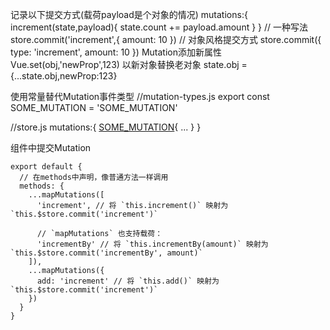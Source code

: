 记录以下提交方式(载荷payload是个对象的情况)
mutations:{
	increment(state,payload){
		state.count += payload.amount
	}
}
// 一种写法
store.commit('increment',{
	amount: 10
})
// 对象风格提交方式
store.commit({
	type: 'increment',
	amount: 10
})
Mutation添加新属性
Vue.set(obj,'newProp',123)
以新对象替换老对象
state.obj = {...state.obj,newProp:123}

使用常量替代Mutation事件类型
//mutation-types.js
export const SOME_MUTATION = 'SOME_MUTATION'

//store.js
mutations:{
	[SOME_MUTATION](state){
	...
	}
}


组件中提交Mutation
```
export default {
  // 在methods中声明，像普通方法一样调用
  methods: {
    ...mapMutations([
      'increment', // 将 `this.increment()` 映射为 `this.$store.commit('increment')`

      // `mapMutations` 也支持载荷：
      'incrementBy' // 将 `this.incrementBy(amount)` 映射为 `this.$store.commit('incrementBy', amount)`
    ]),
    ...mapMutations({
      add: 'increment' // 将 `this.add()` 映射为 `this.$store.commit('increment')`
    })
  }
}
```